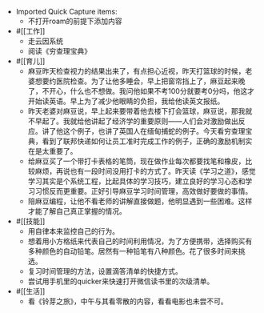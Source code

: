 - Imported Quick Capture items:
    - 不打开roam的前提下添加内容
- #[[工作]]
    - 走云因系统
    - 阅读《穷查理宝典》
- #[[育儿]]
    - 麻豆昨天检查视力的结果出来了，有点担心近视，昨天打篮球的时候，老婆想要约医院检查。为了让他多睡会，早上把窗帘挡上了，麻豆起来晚了，不开心，什么也不想做。我问他如果不考100分就要考0分吗，他这才开始读英语。早上为了减少他眼睛的负担，我给他读英文报纸。
    - 昨天老婆对麻豆说，早上起来要带着他去楼下打会篮球，麻豆说，那我就不早起了。我就给他讲起了经济学的重要原则——人们会对激励做出反应。讲了他这个例子，也讲了英国人在缅甸捕蛇的例子。今天看穷查理宝典，看到了联邦快递如何让员工准时完成工作的例子，正确的激励机制实在是太重要了。
    - 给麻豆买了一个带打卡表格的笔筒，现在做作业每次都要找笔和橡皮，比较麻烦，再说也有一段时间没用打卡的方式了。昨天读《学习之道》，感觉学习其实是个系统工程，比起具体的学习技巧，建立良好的学习心态和学习习惯反而更重要。正好引导麻豆学习时间管理，高效做好要做的事情。
    - 陪麻豆编程，让他不看老师的讲解直接做题，他明显遇到一些困难。这样才能了解自己真正掌握的情况。
- #[[技能]]
    - 用自律本来监控自己的行为。
    - 想着用小方格纸来代表自己的时间利用情况，为了方便携带，选择购买有多种颜色的自动铅笔。居然有一种铅笔有八种颜色。花了很多时间来挑选。
    - 复习时间管理的方法，设置滴答清单的快捷方式。
    - 尝试用手机里的quicker来快速打开微信读书里的次级清单。
- #[[生活]]
    - 看《铃芽之旅》，中午与其看零散的内容，看看电影也未尝不可。

